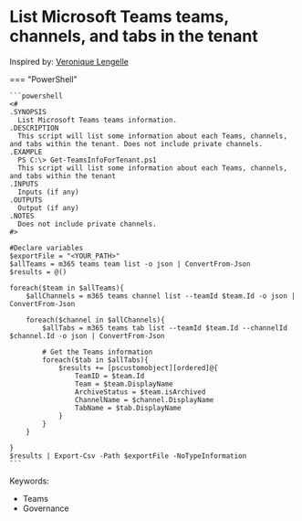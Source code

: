 # List Microsoft Teams teams, channels, and tabs in the tenant

Inspired by: [Veronique Lengelle](https://veronicageek.com/powershell/powershell-for-m365/get-teams-channels-tabs-and-privacy-settings-using-teams-pnp-powershell/2020/07/)

=== "PowerShell"

    ```powershell
    <#
    .SYNOPSIS
      List Microsoft Teams teams information.
    .DESCRIPTION
      This script will list some information about each Teams, channels, and tabs within the tenant. Does not include private channels.
    .EXAMPLE
      PS C:\> Get-TeamsInfoForTenant.ps1
      This script will list some information about each Teams, channels, and tabs within the tenant
    .INPUTS
      Inputs (if any)
    .OUTPUTS
      Output (if any)
    .NOTES
      Does not include private channels.
    #>

    #Declare variables
    $exportFile = "<YOUR_PATH>"
    $allTeams = m365 teams team list -o json | ConvertFrom-Json
    $results = @()

    foreach($team in $allTeams){
        $allChannels = m365 teams channel list --teamId $team.Id -o json | ConvertFrom-Json

        foreach($channel in $allChannels){
            $allTabs = m365 teams tab list --teamId $team.Id --channelId $channel.Id -o json | ConvertFrom-Json

            # Get the Teams information
            foreach($tab in $allTabs){
                $results += [pscustomobject][ordered]@{
                    TeamID = $team.Id
                    Team = $team.DisplayName
                    ArchiveStatus = $team.isArchived
                    ChannelName = $channel.DisplayName
                    TabName = $tab.DisplayName
                }
            }
        }

    }
    $results | Export-Csv -Path $exportFile -NoTypeInformation
    ```

Keywords:

- Teams
- Governance
